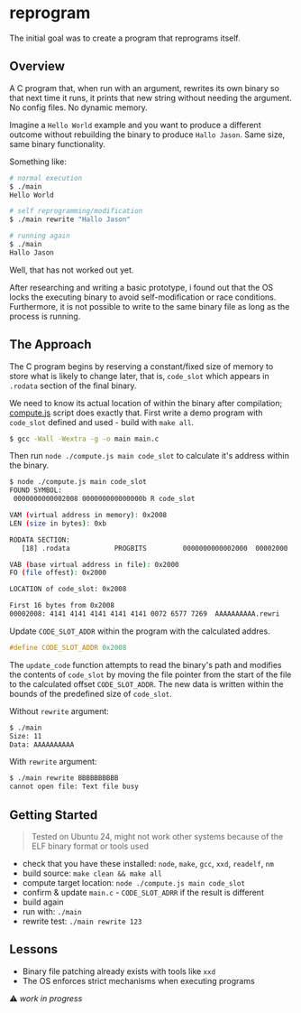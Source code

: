 # reprogram

The initial goal was to create a program that reprograms itself.

## Overview

A C program that, when run with an argument, rewrites its own binary so that next time it runs, it prints that new string without needing the argument. No config files. No dynamic memory.

Imagine a `Hello World` example and you want to produce a different outcome without rebuilding the binary to produce `Hallo Jason`. Same size, same binary functionality.

Something like:

```sh
# normal execution
$ ./main
Hello World

# self reprogramming/modification
$ ./main rewrite "Hallo Jason"

# running again
$ ./main
Hallo Jason
```

Well, that has not worked out yet.

After researching and writing a basic prototype, i found out that the OS
locks the executing binary to avoid self-modification or race conditions.
Furthermore, it is not possible to write to the same binary file as long as the process is running.

## The Approach

The C program begins by reserving a constant/fixed size of memory to store what is likely to change later, that is, `code_slot` which appears in `.rodata` section of the final binary.

We need to know its actual location of within the binary after compilation; [compute.js](./compute.js) script does exactly that.
First write a demo program with `code_slot` defined and used - build with `make all`.

```sh
$ gcc -Wall -Wextra -g -o main main.c
```

Then run `node ./compute.js main code_slot` to calculate it's address within the binary.

```sh
$ node ./compute.js main code_slot
FOUND SYMBOL:
 0000000000002008 000000000000000b R code_slot

VAM (virtual address in memory): 0x2008
LEN (size in bytes): 0xb

RODATA SECTION:
   [18] .rodata           PROGBITS         0000000000002000  00002000

VAB (base virtual address in file): 0x2000
FO (file offest): 0x2000

LOCATION of code_slot: 0x2008

First 16 bytes from 0x2008
00002008: 4141 4141 4141 4141 4141 0072 6577 7269  AAAAAAAAAA.rewri
```

Update `CODE_SLOT_ADDR` within the program with the calculated addres.
```c
#define CODE_SLOT_ADDR 0x2008
```

The `update_code` function attempts to read the binary's path and modifies the contents of `code_slot` by moving the file pointer from the start of the file to the calculated offset `CODE_SLOT_ADDR`. The new data is written within the bounds of the predefined size of `code_slot`.

Without `rewrite` argument:

```sh
$ ./main
Size: 11
Data: AAAAAAAAAA
```

With `rewrite` argument:

```sh
$ ./main rewrite BBBBBBBBBB
cannot open file: Text file busy
```

## Getting Started

> Tested on Ubuntu 24, might not work other systems
> because of the ELF binary format or tools used

- check that you have these installed: `node`, `make`, `gcc`, `xxd`, `readelf`, `nm`
- build source: `make clean && make all`
- compute target location: `node ./compute.js main code_slot`
- confirm & update `main.c` - `CODE_SLOT_ADRR` if the result is different
- build again
- run with: `./main`
- rewrite test: `./main rewrite 123`

## Lessons

- Binary file patching already exists with tools like `xxd`
- The OS enforces strict mechanisms when executing programs

:warning: _work in progress_
